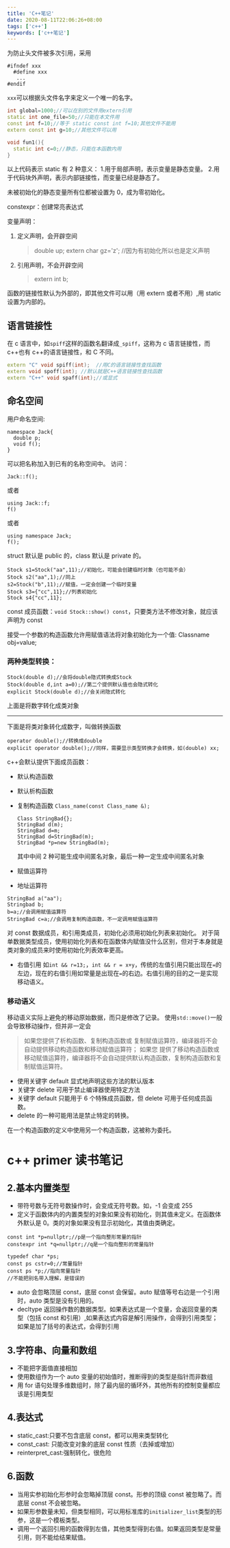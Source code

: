 ```yaml
---
title: 'C++笔记'
date: 2020-08-11T22:06:26+08:00
tags: ['c++']
keywords: ['c++笔记']
---
```


为防止头文件被多次引用，采用

```
#ifndef xxx
  #define xxx
   ...
#endif
```

`xxx`可以根据头文件名字来定义一个唯一的名字。

```cpp
int global=1000;//可以在别的文件用extern引用
static int one_file=50;//只能在本文件用
const int f=10;//等于 static const int f=10;其他文件不能用
extern const int g=10;//其他文件可以用

void fun1(){
  static int c=0;//静态，只能在本函数内用
}
```

以上代码表示 static 有 2 种意义： 1.用于局部声明，表示变量是静态变量。 2.用于代码块外声明，表示内部链接性，而变量已经是静态了。

未被初始化的静态变量所有位都被设置为 0，成为零初始化。

constexpr：创建常亮表达式

变量声明：

1. 定义声明，会开辟空间
    > double up;
    > extern char gz='z'; //因为有初始化所以也是定义声明
2. 引用声明，不会开辟空间
    > extern int b;

函数的链接性默认为外部的，即其他文件可以用（用 extern 或者不用）,用 static 设置为内部的。

## 语言链接性

在 c 语言中，如`spiff`这样的函数名翻译成`_spiff`，这称为 c 语言链接性，而 c++也有 c++的语言链接性，和 C 不同。

```c++
extern "C" void spiff(int);  //用C的语言链接性查找函数
extern void spoff(int); //默认就是C++语言链接性查找函数
extern "C++" void spaff(int);//或显式
```

## 命名空间

用户命名空间:

```
namespace Jack{
  double p;
  void f();
}
```

可以把名称加入到已有的名称空间中。
访问：

```
Jack::f();
```

或者

```
using Jack::f;
f()
```

或者

```
using namespace Jack;
f();
```

struct 默认是 public 的，class 默认是 private 的。

```
Stock s1=Stock("aa",11);//初始化，可能会创建临时对象（也可能不会）
Stock s2("aa",1);//同上
s2=Stock("b",11);//赋值，一定会创建一个临时变量
Stock s3={"cc",11};//列表初始化
Stock s4{"cc",11};
```

const 成员函数：`void Stock::show() const`，只要类方法不修改对象，就应该 声明为 const

接受一个参数的构造函数允许用赋值语法将对象初始化为一个值:
Classname obj=value;

### 两种类型转换：

```
Stock(double d);//会将double隐式转换成Stock
Stock(double d,int a=0);//第二个提供默认值也会隐式转化
explicit Stock(double d);//会关闭隐式转化
```

上面是将数字转化成类对象

---

下面是将类对象转化成数字，叫做转换函数

```
operator double();//转换成double
explicit operator double();//同样，需要显示类型转换才会转换，如(double) xx;
```

c++会默认提供下面成员函数：

-   默认构造函数
-   默认析构函数
-   复制构造函数
    `Class_name(const Class_name &);`

    ```
    Class StringBad{};
    StringBad d(m);
    StringBad d=m;
    StringBad d=StringBad(m);
    StringBad *p=new StringBad(m);
    ```

    其中中间 2 种可能生成中间匿名对象，最后一种一定生成中间匿名对象

-   赋值运算符
-   地址运算符

```
StringBad a("aa");
Stringbad b;
b=a;//会调用赋值运算符
StringBad c=a;//会调用复制构造函数，不一定调用赋值运算符
```

对 const 数据成员，和引用类成员，初始化必须用初始化列表来初始化。
对于简单数据类型成员，使用初始化列表和在函数体内赋值没什么区别，但对于本身就是类对象的成员来时使用初始化列表效率更高。

-   右值引用
    如`int && r=13;`，`int && r = x+y`，传统的左值引用只能出现在`=`的左边，现在的右值引用如常量是出现在`=`的右边。右值引用的目的之一是实现移动语义。

### 移动语义

移动语义实际上避免的移动原始数据，而只是修改了记录。
使用`std::move()`一般会导致移动操作，但并非一定会

> 如果您提供了析构函数、复制构造函数或 复制赋值运算符，编译器将不会自动提供移动构造函数和移动赋值运算符；
> 如果您 提供了移动构造函数或移动赋值运算符，编译器将不会自动提供默认构造函数，复制构造函数和复制赋值运算符。

-   使用关键字 default 显式地声明这些方法的默认版本
-   关键字 delete 可用于禁止编译器使用特定方法
-   关键字 default 只能用于 6 个特殊成员函数，但 delete 可用于任何成员函数。
-   delete 的一种可能用法是禁止特定的转换。

在一个构造函数的定义中使用另一个构造函数，这被称为委托。

# c++ primer 读书笔记

## 2.基本内置类型

-   带符号数与无符号数操作时，会变成无符号数。如，-1 会变成 255
-   定义于函数体内的内置类型的对象如果没有初始化，则其值未定义。在函数体外默认是 0。类的对象如果没有显示初始化，其值由类确定。

```
const int *p=nullptr;//p是一个指向整形常量的指针
constexpr int *q=nullptr;//q是一个指向整形的常量指针

typedef char *ps;
const ps cstr=0;//常量指针
const ps *p;//指向常量指针
//不能把别名带入理解，是错误的
```

-   auto 会忽略顶层 const，底层 const 会保留。auto 赋值等号右边是一个引用时，auto 类型是没有引用的。
-   decltype 返回操作数的数据类型。如果表达式是一个变量，会返回变量的类型（包括 const 和引用）,如果表达式内容是解引用操作，会得到引用类型；如果是加了括号的表达式，会得到引用

## 3.字符串、向量和数组

-   不能把字面值直接相加
-   使用数组作为一个 auto 变量的初始值时，推断得到的类型是指针而非数组
-   用 for 语句处理多维数组时，除了最内层的循环外，其他所有的控制变量都应该是引用类型

## 4.表达式

-   static_cast:只要不包含底层 const，都可以用来类型转化
-   const_cast: 只能改变对象的底层 const 性质（去掉或增加）
-   reinterpret_cast:强制转化，很危险

## 6.函数

-   当用实参初始化形参时会忽略掉顶层 const。形参的顶级 const 被忽略了。而底层 const 不会被忽略。
-   如果形参数量未知，但类型相同，可以用标准库的`initializer_list`类型的形参，这是一个模板类型。
-   调用一个返回引用的函数得到左值，其他类型得到右值。如果返回类型是常量引用，则不能给结果赋值。
